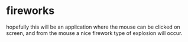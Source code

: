 # fireworks

hopefully this will be an application where the mouse can be clicked on screen, and from the mouse a nice firework type of explosion will occur.
